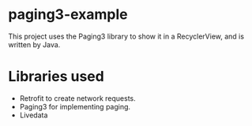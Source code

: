 # paging3-example
This project uses the Paging3 library to show it in a RecyclerView,  and is written by Java.

# Libraries used
- Retrofit to create network requests.
- Paging3 for implementing paging.
- Livedata 